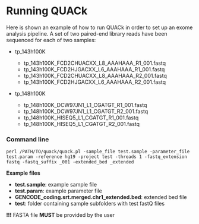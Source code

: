 # Running QUACk 

Here is shown an example of how to run QUACk in order to set up an exome analysis pipeline. A set of two paired-end library reads have been sequenced for each of two samples:

- tp_143h100K
    - tp_143h100K_FCD2CHUACXX_L8_AAAHAAA_R1_001.fastq  
    - tp_143h100K_FCD2HJGACXX_L6_AAAHAAA_R1_001.fastq
    - tp_143h100K_FCD2CHUACXX_L8_AAAHAAA_R2_001.fastq  
    - tp_143h100K_FCD2HJGACXX_L6_AAAHAAA_R2_001.fastq

- tp_148h100K
    - tp_148h100K_DCW97JN1_L1_CGATGT_R1_001.fastq  
    - tp_148h100K_DCW97JN1_L1_CGATGT_R2_001.fastq  
    - tp_148h100K_HISEQ5_L1_CGATGT_R1_001.fastq  
    - tp_148h100K_HISEQ5_L1_CGATGT_R2_001.fastq

### Command line

    perl /PATH/TO/quack/quack.pl -sample_file test.sample -parameter_file test.param -reference hg19 -project test -threads 1 -fastq_extension fastq -fastq_suffix _001 -extended_bed _extended

**Example files**

- **test.sample**: example sample file
- **test.param**: example parameter file
- **GENCODE_coding.srt.merged.chr1_extended.bed**: extended bed file
- **test**: folder containing sample subfolders with test fastQ files

**!!!** FASTA file **MUST** be provided by the user
